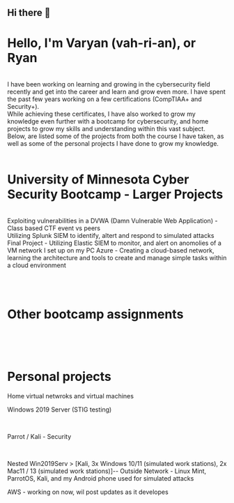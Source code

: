 ## Hi there 👋
<h1>Hello, I'm Varyan (vah-ri-an), or Ryan </h1> 
<br><body>I have been working on learning and growing in the cybersecurity field recently and get into the career and learn and grow even more. I have spent the past few years working on a few certifications (CompTIAA+ and Security+).<br>
While achieving these certificates, I have also worked to grow my knowledge even further with a bootcamp for cybersecurity, and home projects to grow my skills and understanding within this vast subject. <br>
Below, are listed some of the projects from both the course I have taken, as well as some of the personal projects I have done to grow my knowledge.</body>
<br><br>

<h1>University of Minnesota Cyber Security Bootcamp - Larger Projects </h1> <br>
<body>Exploiting vulnerabilities in a DVWA (Damn Vulnerable Web Application) - Class based CTF event vs peers </body> <br>
<body>Utilizing Splunk SIEM to identify, altert and respond to simulated attacks</body><br>
<body>Final Project - Utilizing Elastic SIEM to monitor, and alert on anomolies of a VM network I set up on my PC</body>
<body> Azure - Creating a cloud-based network, learning the architecture and tools to create and manage simple tasks within a cloud environment</body>

<br> <br>
<h1>Other bootcamp assignments</h1><br>
<body></body>
<br><br>
<h1>Personal projects</h1>
<body>Home virtual netwroks and virtual machines</body> <br>
<p>Windows 2019 Server (STIG testing)</p><br>
<p>Parrot / Kali - Security</p><br>
<p>Nested Win2019Serv > [Kali, 3x Windows 10/11 (simulated work stations), 2x Mac11 / 13 (simulated work stations)]-- Outside Network - Linux Mint, ParrotOS, Kali, and my Android phone used for simulated attacks</p>
<body>AWS - working on now, wil post updates as it developes</body><br>
<body></body>
<!--
**VaryanW/VaryanW** is a ✨ _special_ ✨ repository because its `README.md` (this file) appears on your GitHub profile.

Here are some ideas to get you started:

- 🔭 I’m currently working on ...
- 🌱 I’m currently learning ...
- 👯 I’m looking to collaborate on ...
- 🤔 I’m looking for help with ...
- 💬 Ask me about ...
- 📫 How to reach me: ...
- 😄 Pronouns: ...
- ⚡ Fun fact: ...
-->
